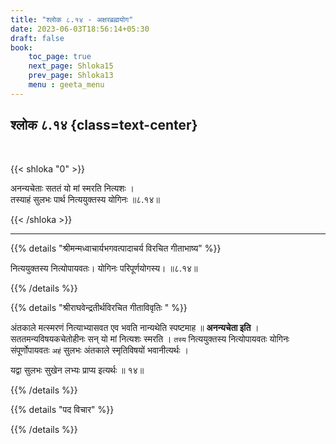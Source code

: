 ```yaml
---
title: "श्लोक ८.१४ - अक्षरब्रह्मयोग"
date: 2023-06-03T18:56:14+05:30
draft: false
book:
    toc_page: true
    next_page: Shloka15
    prev_page: Shloka13
    menu : geeta_menu
---
```




## श्लोक ८.१४ {class=text-center}

<br/>

{{< shloka  "0"  >}}

अनन्यचेताः सततं यो मां स्मरति नित्यशः ।  
तस्याहं सुलभः पार्थ नित्ययुक्तस्य योगिनः ॥८.१४॥

{{< /shloka >}}

---


{{% details "श्रीमन्मध्वाचार्यभगवत्पादाचर्य विरचित  गीताभाष्य" %}}

नित्ययुक्तस्य नित्योपायवतः। योगिनः परिपूर्णयोगस्य। 
॥८.१४॥

{{% /details %}}



{{% details "श्रीराघवेन्द्रतीर्थविरचित गीताविवृतिः " %}}

अंतकाले मत्स्मरणं नित्याभ्यासवत एव भवति नान्यथेति 
स्पष्टमाह ॥ **अनन्यचेता इति** ।  
सततमन्यविषयकचेतोहीनः सन्‌ यो मां नित्यशः
स्मरति । `तस्य` नित्ययुक्तस्य नित्योपायवतः योगिनः 
संपूर्णोपायवतः `अहं` सुलभः अंतकाले स्मृतिविषयों 
भवानीत्यर्थः ।   

यद्वा सुलभः सुखेन लभ्यः प्राप्य इत्यर्थः ॥ १४॥

{{% /details %}}



{{% details "पद विचार" %}}


{{% /details %}}
